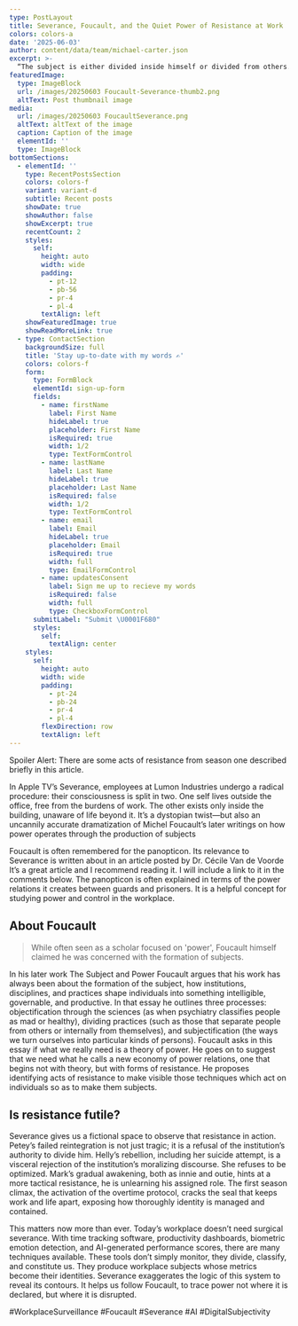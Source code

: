 ```yaml
---
type: PostLayout
title: Severance, Foucault, and the Quiet Power of Resistance at Work
colors: colors-a
date: '2025-06-03'
author: content/data/team/michael-carter.json
excerpt: >-
  “The subject is either divided inside himself or divided from others.” – Michel Foucault, The Subject and Power
featuredImage:
  type: ImageBlock
  url: /images/20250603 Foucault-Severance-thumb2.png
  altText: Post thumbnail image
media:
  url: /images/20250603 FoucaultSeverance.png
  altText: altText of the image
  caption: Caption of the image
  elementId: ''
  type: ImageBlock
bottomSections:
  - elementId: ''
    type: RecentPostsSection
    colors: colors-f
    variant: variant-d
    subtitle: Recent posts
    showDate: true
    showAuthor: false
    showExcerpt: true
    recentCount: 2
    styles:
      self:
        height: auto
        width: wide
        padding:
          - pt-12
          - pb-56
          - pr-4
          - pl-4
        textAlign: left
    showFeaturedImage: true
    showReadMoreLink: true
  - type: ContactSection
    backgroundSize: full
    title: 'Stay up-to-date with my words ✍️'
    colors: colors-f
    form:
      type: FormBlock
      elementId: sign-up-form
      fields:
        - name: firstName
          label: First Name
          hideLabel: true
          placeholder: First Name
          isRequired: true
          width: 1/2
          type: TextFormControl
        - name: lastName
          label: Last Name
          hideLabel: true
          placeholder: Last Name
          isRequired: false
          width: 1/2
          type: TextFormControl
        - name: email
          label: Email
          hideLabel: true
          placeholder: Email
          isRequired: true
          width: full
          type: EmailFormControl
        - name: updatesConsent
          label: Sign me up to recieve my words
          isRequired: false
          width: full
          type: CheckboxFormControl
      submitLabel: "Submit \U0001F680"
      styles:
        self:
          textAlign: center
    styles:
      self:
        height: auto
        width: wide
        padding:
          - pt-24
          - pb-24
          - pr-4
          - pl-4
        flexDirection: row
        textAlign: left
---
```


Spoiler Alert: There are some acts of resistance from season one described briefly in this article.

In Apple TV’s Severance, employees at Lumon Industries undergo a radical procedure: their consciousness is split in two. One self lives outside the office, free from the burdens of work. The other exists only inside the building, unaware of life beyond it. It’s a dystopian twist—but also an uncannily accurate dramatization of Michel Foucault’s later writings on how power operates through the production of subjects

Foucault is often remembered for the panopticon. Its relevance to Severance is written about in an article posted by Dr. Cécile Van de Voorde It’s a great article and I recommend reading it. I will include a link to it in the comments below. The panopticon is often explained in terms of the power relations it creates between guards and prisoners. It is a helpful concept for studying power and control in the workplace.

## About Foucault

> While often seen as a scholar focused on 'power', Foucault himself claimed he was concerned with the formation of subjects.

In his later work The Subject and Power Foucault argues that his work has always been about the formation of the subject, how institutions, disciplines, and practices shape individuals into something intelligible, governable, and productive. In that essay he outlines three processes: objectification through the sciences (as when psychiatry classifies people as mad or healthy), dividing practices (such as those that separate people from others or internally from themselves), and subjectification (the ways we turn ourselves into particular kinds of persons). Foucault asks in this essay if what we really need is a theory of power. He goes on to suggest that we need what he calls a new economy of power relations, one that begins not with theory, but with forms of resistance. He proposes identifying acts of resistance to make visible those techniques which act on individuals so as to make them subjects.

## Is resistance futile?

Severance gives us a fictional space to observe that resistance in action. Petey’s failed reintegration is not just tragic; it is a refusal of the institution’s authority to divide him. Helly’s rebellion, including her suicide attempt, is a visceral rejection of the institution’s moralizing discourse. She refuses to be optimized. Mark’s gradual awakening, both as innie and outie, hints at a more tactical resistance, he is unlearning his assigned role. The first season climax, the activation of the overtime protocol, cracks the seal that keeps work and life apart, exposing how thoroughly identity is managed and contained.

This matters now more than ever. Today’s workplace doesn’t need surgical severance. With time tracking software, productivity dashboards, biometric emotion detection, and AI-generated performance scores, there are many techniques available. These tools don’t simply monitor, they divide, classify, and constitute us. They produce workplace subjects whose metrics become their identities. Severance exaggerates the logic of this system to reveal its contours. It helps us follow Foucault, to trace power not where it is declared, but where it is disrupted.

#WorkplaceSurveillance #Foucault #Severance #AI #DigitalSubjectivity
